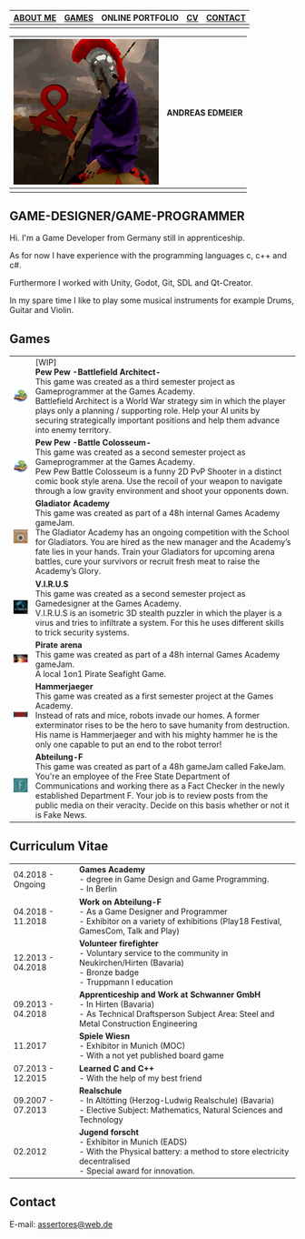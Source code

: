 | [ABOUT ME](https://assertores.github.io/#game-designergame-programmer) | [GAMES](https://assertores.github.io/#games) | ONLINE PORTFOLIO | [CV](https://assertores.github.io/#curriculum-vitae) | [CONTACT](https://assertores.github.io/#contact) |
| ----- | ----- | ----- | ----- | ----- |
| | | | | |

| ![LOGO](res/Assertores_256.png) | ANDREAS EDMEIER |
| ----- | ----- |
| | |

## GAME-DESIGNER/GAME-PROGRAMMER

Hi. I'm a Game Developer from Germany still in apprenticeship.

As for now I have experience with the programming languages c, c++ and c#.

Furthermore I worked with Unity, Godot, Git, SDL and Qt-Creator.

In my spare time I like to play some musical instruments for example Drums, Guitar and Violin.

## Games

| | |
| ----- | ----- |
| ![LOGO](res/LOGO_Toastboat.png) | [WIP]<br>**Pew Pew -Battlefield Architect-**<br>This game was created as a third semester project as Gameprogrammer at the Games Academy.<br>Battlefield Architect is a World War strategy sim in which the player plays only a planning / supporting role. Help your AI units by securing strategically important positions and help them advance into enemy territory.<!-- <br>[More]() --> |
| ![LOGO](res/LOGO_Toastboat.png) | **Pew Pew -Battle Colosseum-**<br>This game was created as a second semester project as Gameprogrammer at the Games Academy.<br>Pew Pew Battle Colosseum is a funny 2D PvP Shooter in a distinct comic book style arena. Use the recoil of your weapon to navigate through a low gravity environment and shoot your opponents down.<!-- <br>[More]() --> |
| ![LOGO](res/LOGO_GladiatorAcademy.png) | **Gladiator Academy**<br>This game was created as part of a 48h internal Games Academy gameJam.<br>The Gladiator Academy has an ongoing competition with the School for Gladiators. You are hired as the new manager and the Academy’s fate lies in your hands. Train your Gladiators for upcoming arena battles, cure your survivors or recruit fresh meat to raise the Academy’s Glory.<!-- <br>[More]() --> |
| ![LOGO](res/LOGO_VIRUS.png) | **V.I.R.U.S**<br>This game was created as a second semester project as Gamedesigner at the Games Academy.<br>V.I.R.U.S is an isometric 3D stealth puzzler in which the player is a virus and tries to infiltrate a system. For this he uses different skills to trick security systems.<!-- <br>[More]() --> |
| ![LOGO](res/LOGO_PirateArena.png) | **Pirate arena**<br>This game was created as part of a 48h internal Games Academy gameJam.<br>A local 1on1 Pirate Seafight Game.<!-- <br>[More]() --> |
| ![LOGO](res/LOGO_HammerJaeger.png) | **Hammerjaeger**<br>This game was created as a first semester project at the Games Academy.<br>Instead of rats and mice, robots invade our homes. A former exterminator rises to be the hero to save humanity from destruction. His name is Hammerjaeger and with his mighty hammer he is the only one capable to put an end to the robot terror!<!-- <br>[More]() --> |
| ![LOGO](res/LOGO_AbteilungF.png) | **Abteilung-F**<br>This game was created as part of a 48h gameJam called FakeJam.<br>You're an employee of the Free State Department of Communications and working there as a Fact Checker in the newly established Department F. Your job is to review posts from the public media on their veracity. Decide on this basis whether or not it is Fake News.<!-- <br>[More]() --> |

## Curriculum Vitae

| | |
| ----- | ----- |
| 04.2018 - Ongoing | **Games Academy**<br> - degree in Game Design and Game Programming.<br> - In Berlin |
| 04.2018 - 11.2018 | **Work on Abteilung-F**<br> - As a Game Designer and Programmer<br> - Exhibitor on a variety of exhibitions (Play18 Festival, GamesCom, Talk and Play) |
| 12.2013 - 04.2018 | **Volunteer firefighter**<br> - Voluntary service to the community in Neukirchen/Hirten (Bavaria)<br> - Bronze badge<br> - Truppmann I education |
| 09.2013 - 04.2018 | **Apprenticeship and Work at Schwanner GmbH**<br> - In Hirten (Bavaria)<br> - As Technical Draftsperson Subject Area: Steel and Metal Construction Engineering |
| 11.2017 | **Spiele Wiesn**<br> - Exhibitor in Munich (MOC)<br> - With a not yet published board game |
| 07.2013 - 12.2015 | **Learned C and C++**<br> - With the help of my best friend |
| 09.2007 - 07.2013 | **Realschule**<br> - In Altötting (Herzog-Ludwig Realschule) (Bavaria)<br> - Elective Subject: Mathematics, Natural Sciences and Technology |
| 02.2012 | **Jugend forscht**<br> - Exhibitor in Munich (EADS)<br> - With the Physical battery: a method to store electricity decentralised<br> - Special award for innovation. |

## Contact

E-mail: [assertores@web.de](assertores@web.de)
